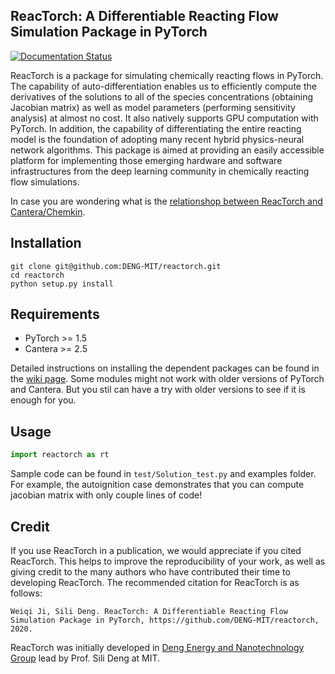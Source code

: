 ## ReacTorch: A Differentiable Reacting Flow Simulation Package in PyTorch
[![Documentation Status](https://readthedocs.org/projects/reactorch/badge/?version=latest)](https://reactorch.readthedocs.io/en/latest/?badge=latest)

ReacTorch is a package for simulating chemically reacting flows in PyTorch. The capability of auto-differentiation enables us to efficiently compute the derivatives of the solutions to all of the species concentrations (obtaining Jacobian matrix) as well as model parameters (performing sensitivity analysis) at almost no cost. It also natively supports GPU computation with PyTorch. In addition, the capability of differentiating the entire reacting model is the foundation of adopting many recent hybrid physics-neural network algorithms. This package is aimed at providing an easily accessible platform for implementing those emerging hardware and software infrastructures from the deep learning community in chemically reacting flow simulations.

In case you are wondering what is the [relationshop between ReacTorch and Cantera/Chemkin](https://github.com/DENG-MIT/reactorch/issues/5).

## Installation

```shell
git clone git@github.com:DENG-MIT/reactorch.git
cd reactorch
python setup.py install
```

## Requirements

* PyTorch >= 1.5
* Cantera >= 2.5

Detailed instructions on installing the dependent packages can be found in the [wiki page](https://github.com/DENG-MIT/reactorch/wiki/Installation). Some modules might not work with older versions of PyTorch and Cantera. But you stil can have a try with older versions to see if it is enough for you.

## Usage

```python
import reactorch as rt
```

Sample code can be found in `test/Solution_test.py` and examples folder. For example, the autoignition case demonstrates that you can compute jacobian matrix with only couple lines of code!

## Credit

If you use ReacTorch in a publication, we would appreciate if you cited ReacTorch. This helps to improve the reproducibility of your work, as well as giving credit to the many authors who have contributed their time to developing ReacTorch. The recommended citation for ReacTorch is as follows:

    Weiqi Ji, Sili Deng. ReacTorch: A Differentiable Reacting Flow Simulation Package in PyTorch, https://github.com/DENG-MIT/reactorch, 2020.

ReacTorch was initially developed in [Deng Energy and Nanotechnology Group](https://deng.mit.edu) lead by Prof. Sili Deng at MIT.
